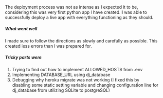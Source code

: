 The deployment process was not as intense as I expected it to be, considering this was very first python app I have created. I was able to successfully deploy a live app with everything functioning as they should.

##### What went well
I made sure to follow the directions as slowly and carefully as possible. This created less errors than I was prepared for.


##### Tricky parts were
1. Trying to find out how to implement ALLOWED_HOSTS from .env
2. Implementing DATABASE_URL using dj_database
3. Debugging why heroku migrate was not working (I fixed this by disabling some static setting variable and changing configuration line for dj_database from utilizing SQLite to postgreSQL)

